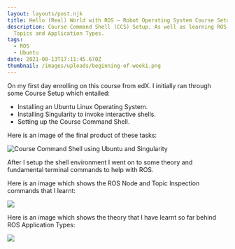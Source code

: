 ```yaml
---
layout: layouts/post.njk
title: Hello (Real) World with ROS – Robot Operating System Course Setup
description: Course Command Shell (CCS) Setup. As well as learning ROS Node,
  Topics and Application Types.
tags:
  - ROS
  - Ubuntu
date: 2021-08-13T17:11:45.670Z
thumbnail: /images/uploads/beginning-of-week1.png
---
```

On my first day enrolling on this course from edX. I initially ran through some Course Setup which entailed:

* Installing an Ubuntu Linux Operating System.
* Installing Singularity to invoke interactive shells.
* Setting up the Course Command Shell.

Here is an image of the final product of these tasks:

![Course Command Shell using Ubuntu and Singularity](/images/uploads/course-command-shell-setup.png)

 After I setup the shell environment I went on to some theory and fundamental terminal commands to help with ROS.

Here is an image which shows the ROS Node and Topic Inspection commands that I learnt:

![](/images/uploads/ros-node-and-topic-inspection-commands.png)

Here is an image which shows the theory that I have learnt so far behind ROS Application Types:

![](/images/uploads/ros-application-types.png)